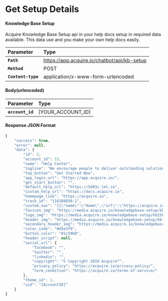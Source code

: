 # Get Setup Details

#### **Knowledge Base Setup**

Acquire Knowledge Base Setup api in your help docs setup in required data available. This data use and you make your own help docs easily.

| Parameter | Type |
| :--- | :--- |
| **`Path`** | https://app.acquire.io/chatbot/api/kb-setup |
| **`Method`** | POST |
| **`Content-type`** | application/x-www-form-urlencoded |

####  **Body\(urlencoded\)**

| Parameter | Type |
| :--- | :--- |
|  **`account_id`** |  \[YOUR\_ACCOUNT\_ID\] |

####  **Response JSON Format**

```javascript
{
    "success": true,
    "error": null,
    "data": {
        "id": 2,
        "account_id": 15,
        "name": "Help Center",
        "tagline": "We encourage people to deliver outstanding solutions with great experiences.",
        "top_button": "Get Started Now",
        "app_login_url": "https://app.acquire.io/",
        "get_start_button": "",
        "default_help_url": "https://5d03c.lml.io",
        "custom_help_url": "https://docs.acquire.io",
        "homepage_link": "https://acquire.io",
        "track_id": "116388650-1",
        "custom_nav": "[{\"name\":\"Home\",\"url\":\"https://acquire.io/\"},{\"name\":\"API Reference\",\"url\":\"https://developer.acquire.io/\"},{\"name\":\"Blog\",\"url\":\"https://acquire.io/blog/\"}]",
        "favicon_img": "https://media.acquire.io/knowledgebase-setup/kb15365791379360.png",
        "logo_img": "https://media.acquire.io/knowledgebase-setup/kb15693244899830.png",
        "header_img": "https://media.acquire.io/knowledgebase-setup/kb15693208639251.png",
        "secondary_header_img": "https://media.acquire.io/knowledgebase-setup/default-second-banner-theme1-img.png",
        "color_code": "#d5e3f9",
        "button_color": "#1c59b8",
        "header_script": null,
        "social_url": {
            "facebook": "",
            "twitter": "",
            "linkedin": "",
            "copyright": "© Copyright 2019 Acquire™",
            "privacy_policy": "https://acquire.io/privacy-policy/",
            "term_condition": "https://acquire.io/terms-of-service/"
        },
        "theme_id": 1,
        "uid": "[AccountID]"
    }
}
```



